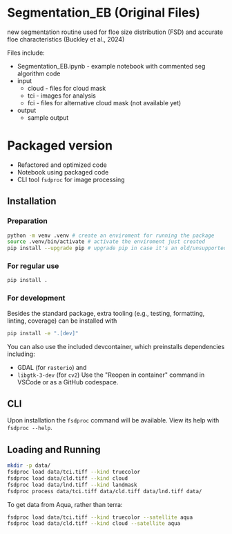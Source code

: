 # Segmentation_EB (Original Files)
new segmentation routine used for floe size distribution (FSD) and accurate floe characteristics (Buckley et al., 2024)

Files include:
- Segmentation_EB.ipynb - example notebook with commented seg algorithm code
- input
  - cloud - files for cloud mask
  - tci - images for analysis
  - fci - files for alternative cloud mask (not available yet)
- output
  - sample output

# Packaged version

- Refactored and optimized code
- Notebook using packaged code
- CLI tool `fsdproc` for image processing

## Installation
### Preparation
```sh
python -m venv .venv # create an enviroment for running the package
source .venv/bin/activate # activate the enviroment just created
pip install --upgrade pip # upgrade pip in case it's an old/unsupported version
```
### For regular use
```sh
pip install .
```

### For development

Besides the standard package, extra tooling (e.g., testing, formatting, linting, coverage) can be installed with
```sh
pip install -e ".[dev]"
```

You can also use the included devcontainer, which preinstalls dependencies including:
- GDAL (for `rasterio`) and 
- `libgtk-3-dev` (for `cv2`)
Use the "Reopen in container" command in VSCode or as a GitHub codespace.

## CLI
Upon installation the `fsdproc` command will be available. View its help with `fsdproc --help`.

## Loading and Running
```bash
mkdir -p data/
fsdproc load data/tci.tiff --kind truecolor
fsdproc load data/cld.tiff --kind cloud 
fsdproc load data/lnd.tiff --kind landmask
fsdproc process data/tci.tiff data/cld.tiff data/lnd.tiff data/
```

To get data from Aqua, rather than terra: 
```bash
fsdproc load data/tci.tiff --kind truecolor --satellite aqua
fsdproc load data/cld.tiff --kind cloud --satellite aqua
```
